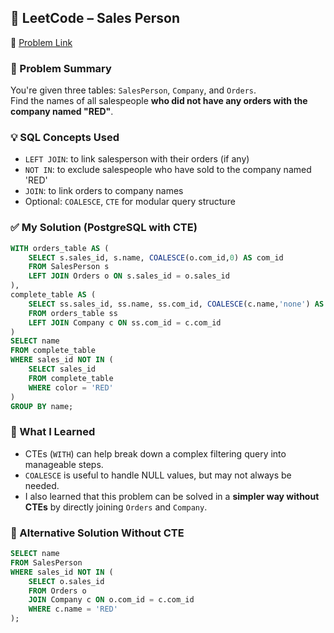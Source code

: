 ## 🧠 LeetCode – Sales Person  
🔗 [Problem Link](https://leetcode.com/problems/sales-person)

### 📌 Problem Summary  
You're given three tables: `SalesPerson`, `Company`, and `Orders`.  
Find the names of all salespeople **who did not have any orders with the company named "RED"**.

### 💡 SQL Concepts Used  
- `LEFT JOIN`: to link salesperson with their orders (if any)  
- `NOT IN`: to exclude salespeople who have sold to the company named 'RED'  
- `JOIN`: to link orders to company names  
- Optional: `COALESCE`, `CTE` for modular query structure

### ✅ My Solution (PostgreSQL with CTE)
```sql
WITH orders_table AS (
    SELECT s.sales_id, s.name, COALESCE(o.com_id,0) AS com_id
    FROM SalesPerson s 
    LEFT JOIN Orders o ON s.sales_id = o.sales_id
),
complete_table AS (
    SELECT ss.sales_id, ss.name, ss.com_id, COALESCE(c.name,'none') AS color
    FROM orders_table ss
    LEFT JOIN Company c ON ss.com_id = c.com_id
)
SELECT name
FROM complete_table
WHERE sales_id NOT IN (
    SELECT sales_id
    FROM complete_table
    WHERE color = 'RED'
)
GROUP BY name;
```

### 💬 What I Learned  
- CTEs (`WITH`) can help break down a complex filtering query into manageable steps.  
- `COALESCE` is useful to handle NULL values, but may not always be needed.  
- I also learned that this problem can be solved in a **simpler way without CTEs** by directly joining `Orders` and `Company`.

### 🔄 Alternative Solution Without CTE
```sql
SELECT name
FROM SalesPerson
WHERE sales_id NOT IN (
    SELECT o.sales_id
    FROM Orders o
    JOIN Company c ON o.com_id = c.com_id
    WHERE c.name = 'RED'
);
```
